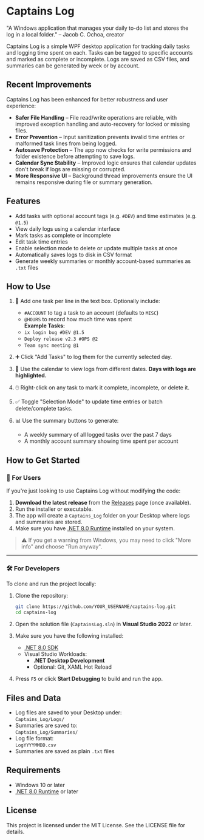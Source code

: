 # Captains Log

"A Windows application that manages your daily to-do list and stores the log in a local folder." – Jacob C. Ochoa, creator

Captains Log is a simple WPF desktop application for tracking daily tasks and logging time spent on each. Tasks can be tagged to specific accounts and marked as complete or incomplete. Logs are saved as CSV files, and summaries can be generated by week or by account.

## Recent Improvements

Captains Log has been enhanced for better robustness and user experience:

- **Safer File Handling** – File read/write operations are reliable, with improved exception handling and auto-recovery for locked or missing files.
- **Error Prevention** – Input sanitization prevents invalid time entries or malformed task lines from being logged.
- **Autosave Protection** – The app now checks for write permissions and folder existence before attempting to save logs.
- **Calendar Sync Stability** – Improved logic ensures that calendar updates don't break if logs are missing or corrupted.
- **More Responsive UI** – Background thread improvements ensure the UI remains responsive during file or summary generation.

## Features

- Add tasks with optional account tags (e.g. `#DEV`) and time estimates (e.g. `@1.5`)
- View daily logs using a calendar interface
- Mark tasks as complete or incomplete
- Edit task time entries
- Enable selection mode to delete or update multiple tasks at once
- Automatically saves logs to disk in CSV format
- Generate weekly summaries or monthly account-based summaries as `.txt` files

## How to Use

1. 📝 Add one task per line in the text box. Optionally include:
   - `#ACCOUNT` to tag a task to an account (defaults to `MISC`)
   - `@HOURS` to record how much time was spent  
   **Example Tasks:**
   - `ix login bug #DEV @1.5`
   - `Deploy release v2.3 #OPS @2`
   - `Team sync meeting @1`

2. ➕ Click "Add Tasks" to log them for the currently selected day.

3. 📅 Use the calendar to view logs from different dates. **Days with logs are highlighted.**

4. 🖱️ Right-click on any task to mark it complete, incomplete, or delete it.

5. ✅ Toggle "Selection Mode" to update time entries or batch delete/complete tasks.

6. 📊 Use the summary buttons to generate:
   - A weekly summary of all logged tasks over the past 7 days
   - A monthly account summary showing time spent per account

## How to Get Started

### 👤 For Users

If you're just looking to use Captains Log without modifying the code:

1. **Download the latest release** from the [Releases](https://github.com/YOUR_USERNAME/captains-log/releases) page (once available).
2. Run the installer or executable.
3. The app will create a `Captains_Log` folder on your Desktop where logs and summaries are stored.
4. Make sure you have [.NET 8.0 Runtime](https://dotnet.microsoft.com/en-us/download/dotnet/8.0) installed on your system.

> ⚠️ If you get a warning from Windows, you may need to click "More info" and choose "Run anyway".

---

### 🛠️ For Developers

To clone and run the project locally:

1. Clone the repository:

   ```bash
   git clone https://github.com/YOUR_USERNAME/captains-log.git
   cd captains-log
   ```

2. Open the solution file (`CaptainsLog.sln`) in **Visual Studio 2022** or later.

3. Make sure you have the following installed:
   - [.NET 8.0 SDK](https://dotnet.microsoft.com/en-us/download/dotnet/8.0)
   - Visual Studio Workloads:
     - **.NET Desktop Development**
     - Optional: Git, XAML Hot Reload

4. Press `F5` or click **Start Debugging** to build and run the app.

## Files and Data

- Log files are saved to your Desktop under:  
  `Captains_Log/Logs/`
- Summaries are saved to:  
  `Captains_Log/Summaries/`
- Log file format:  
  `LogYYYYMMDD.csv`
- Summaries are saved as plain `.txt` files

## Requirements

- Windows 10 or later
- [.NET 8.0 Runtime](https://dotnet.microsoft.com/en-us/download/dotnet/8.0) or later

## License

This project is licensed under the MIT License. See the LICENSE file for details.
